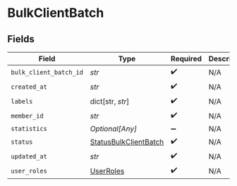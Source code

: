 # BulkClientBatch


## Fields

| Field                                                                 | Type                                                                  | Required                                                              | Description                                                           |
| --------------------------------------------------------------------- | --------------------------------------------------------------------- | --------------------------------------------------------------------- | --------------------------------------------------------------------- |
| `bulk_client_batch_id`                                                | *str*                                                                 | :heavy_check_mark:                                                    | N/A                                                                   |
| `created_at`                                                          | *str*                                                                 | :heavy_check_mark:                                                    | N/A                                                                   |
| `labels`                                                              | dict[str, *str*]                                                      | :heavy_check_mark:                                                    | N/A                                                                   |
| `member_id`                                                           | *str*                                                                 | :heavy_check_mark:                                                    | N/A                                                                   |
| `statistics`                                                          | *Optional[Any]*                                                       | :heavy_minus_sign:                                                    | N/A                                                                   |
| `status`                                                              | [StatusBulkClientBatch](../../models/shared/statusbulkclientbatch.md) | :heavy_check_mark:                                                    | N/A                                                                   |
| `updated_at`                                                          | *str*                                                                 | :heavy_check_mark:                                                    | N/A                                                                   |
| `user_roles`                                                          | [UserRoles](../../models/shared/userroles.md)                         | :heavy_check_mark:                                                    | N/A                                                                   |